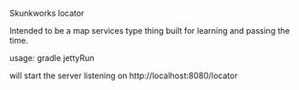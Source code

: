 Skunkworks locator

Intended to be a map services type thing built for learning and passing the time.

usage:
gradle jettyRun

will start the server listening on http://localhost:8080/locator
